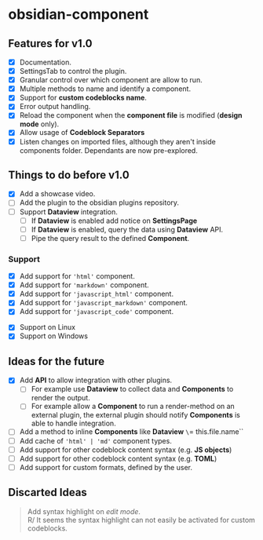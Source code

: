 # obsidian-component

## Features for v1.0

- [x] Documentation.
- [x] SettingsTab to control the plugin.
- [x] Granular control over which component are allow to run.
- [x] Multiple methods to name and identify a component.
- [x] Support for **custom codeblocks name**.
- [x] Error output handling.
- [x] Reload the component when the **component file** is modified (**design mode** only).
- [x] Allow usage of **Codeblock Separators**
- [x] Listen changes on imported files, although they aren't inside components folder. Dependants are now pre-explored.

## Things to do before v1.0

- [x] Add a showcase video.
- [ ] Add the plugin to the obsidian plugins repository.
- [ ] Support **Dataview** integration.
  - [ ] If **Dataview** is enabled add notice on **SettingsPage**
  - [ ] If **Dataview** is enabled, query the data using **Dataview** API.
  - [ ] Pipe the query result to the defined **Component**.

### Support

- [x] Add support for `'html'` component.
- [x] Add support for `'markdown'` component.
- [x] Add support for `'javascript_html'` component.
- [x] Add support for `'javascript_markdown'` component.
- [x] Add support for `'javascript_code'` component.

<!-- -->

- [x] Support on Linux
- [x] Support on Windows

## Ideas for the future

- [x] Add **API** to allow integration with other plugins.
  - [ ] For example use **Dataview** to collect data and **Components** to render the output.
  - [ ] For example allow a **Component** to run a render-method on an external plugin, the external plugin should notify **Components** is able to handle integration.
- [ ] Add a method to inline **Components** like **Dataview** `\`= this.file.name\``
- [ ] Add cache of `'html' | 'md'` component types.
- [ ] Add support for other codeblock content syntax (e.g. **JS objects**)
- [ ] Add support for other codeblock content syntax (e.g. **TOML**)
- [ ] Add support for custom formats, defined by the user.

## Discarted Ideas

> Add syntax highlight on _edit mode_.<br>
> R/ It seems the syntax highlight can not easily be activated for custom codeblocks.
